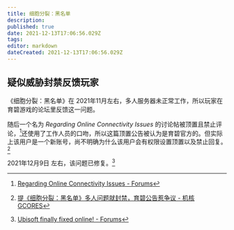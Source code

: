 ```yaml
---
title: 细胞分裂：黑名单
description: 
published: true
date: 2021-12-13T17:06:56.029Z
tags: 
editor: markdown
dateCreated: 2021-12-13T17:06:56.029Z
---
```


## 疑似威胁封禁反馈玩家

《细胞分裂：黑名单》在 2021年11月左右，多人服务器未正常工作，所以玩家在育碧游戏的论坛里反馈这一问题。

随后一个名为 _Regarding Online Connectivity Issues_ 的讨论帖被顶置且禁止评论，[^roci]还使用了工作人员的口吻，所以这篇顶置公告被认为是育碧官方的。但实际上该用户是一个新账号，尚不明确为什么该用户会有权限设置顶置以及禁止回复。[^biub]

[^roci]: [Regarding Online Connectivity Issues - Forums](https://web.archive.org/web/20211125035435/https://forums.ubisoft.com/showthread.php/2369474-Regarding-Online-Connectivity-Issues)

[^biub]: [提《细胞分裂：黑名单》多人问题就封禁，育碧公告惹争议 - 机核 GCORES](https://web.archive.org/web/20211126091124/https://www.gcores.com/articles/144398)

2021年12月9日 左右，该问题已修复。[^uffo]

[^uffo]: [Ubisoft finally fixed online! - Forums](https://web.archive.org/web/20211213092433/https://forums.ubisoft.com/showthread.php/2370110-Ubisoft-finally-fixed-online%21)
